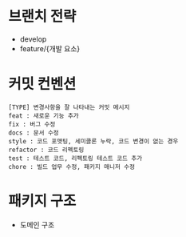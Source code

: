 # 브랜치 전략
- develop
- feature/{개발 요소}

# 커밋 컨벤션
~~~
[TYPE] 변경사항을 잘 나타내는 커밋 메시지
feat : 새로운 기능 추가
fix : 버그 수정
docs : 문서 수정
style : 코드 포맷팅, 세미콜론 누락, 코드 변경이 없는 경우
refactor : 코드 리펙토링
test : 테스트 코드, 리펙토링 테스트 코드 추가
chore : 빌드 업무 수정, 패키지 매니저 수정
~~~

# 패키지 구조
- 도메인 구조